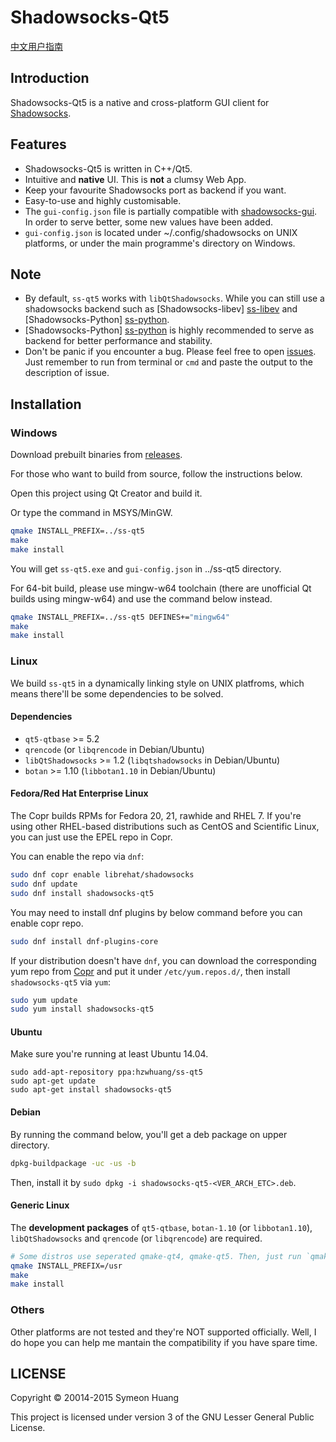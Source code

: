 Shadowsocks-Qt5
===============

[中文用户指南](https://github.com/librehat/shadowsocks-qt5/wiki/%E7%94%A8%E6%88%B7%E6%8C%87%E5%8D%97)

Introduction
------------

Shadowsocks-Qt5 is a native and cross-platform GUI client for [Shadowsocks](http://shadowsocks.org).

Features
--------

- Shadowsocks-Qt5 is written in C++/Qt5.
- Intuitive and **native** UI. This is **not** a clumsy Web App.
- Keep your favourite Shadowsocks port as backend if you want.
- Easy-to-use and highly customisable.
- The `gui-config.json` file is partially compatible with [shadowsocks-gui](https://github.com/shadowsocks/shadowsocks-gui). In order to serve better, some new values have been added.
- `gui-config.json` is located under ~/.config/shadowsocks on UNIX platforms, or under the main programme's directory on Windows.

Note
----

- By default, `ss-qt5` works with `libQtShadowsocks`. While you can still use a shadowsocks backend such as [Shadowsocks-libev] [ss-libev] and [Shadowsocks-Python] [ss-python].
- [Shadowsocks-Python] [ss-python] is highly recommended to serve as backend for better performance and stability.
- Don't be panic if you encounter a bug. Please feel free to open [issues](https://github.com/librehat/shadowsocks-qt5/issues). Just remember to run from terminal or `cmd` and paste the output to the description of issue.


Installation
------------

### Windows ###

Download prebuilt binaries from [releases](https://github.com/librehat/shadowsocks-qt5/releases).

For those who want to build from source, follow the instructions below.

Open this project using Qt Creator and build it.

Or type the command in MSYS/MinGW.

```bash
qmake INSTALL_PREFIX=../ss-qt5
make
make install
```

You will get `ss-qt5.exe` and `gui-config.json` in ../ss-qt5 directory.

For 64-bit build, please use mingw-w64 toolchain (there are unofficial Qt builds using mingw-w64) and use the command below instead.

```bash
qmake INSTALL_PREFIX=../ss-qt5 DEFINES+="mingw64"
make
make install
```

### Linux ###

We build `ss-qt5` in a dynamically linking style on UNIX platfroms, which means there'll be some dependencies to be solved.

#### Dependencies ####

- `qt5-qtbase` >= 5.2
- `qrencode` (or `libqrencode` in Debian/Ubuntu)
- `libQtShadowsocks` >= 1.2 (`libqtshadowsocks` in Debian/Ubuntu)
- `botan` >= 1.10 (`libbotan1.10` in Debian/Ubuntu)

#### Fedora/Red Hat Enterprise Linux ####

The Copr builds RPMs for Fedora 20, 21, rawhide and RHEL 7. If you're using other RHEL-based distributions such as CentOS and Scientific Linux, you can just use the EPEL repo in Copr.

You can enable the repo via `dnf`:

```bash
sudo dnf copr enable librehat/shadowsocks
sudo dnf update
sudo dnf install shadowsocks-qt5
```

You may need to install dnf plugins by below command before you can enable copr repo.

```bash
sudo dnf install dnf-plugins-core
```

If your distribution doesn't have `dnf`, you can download the corresponding yum repo from [Copr](https://copr.fedoraproject.org/coprs/librehat/shadowsocks/) and put it under `/etc/yum.repos.d/`, then install `shadowsocks-qt5` via `yum`:

```bash
sudo yum update
sudo yum install shadowsocks-qt5
```

#### Ubuntu ####

Make sure you're running at least Ubuntu 14.04.

```
sudo add-apt-repository ppa:hzwhuang/ss-qt5
sudo apt-get update
sudo apt-get install shadowsocks-qt5
```

#### Debian ####

By running the command below, you'll get a deb package on upper directory.

```bash
dpkg-buildpackage -uc -us -b
```

Then, install it by `sudo dpkg -i shadowsocks-qt5-<VER_ARCH_ETC>.deb`.

#### Generic Linux ####

The **development packages** of `qt5-qtbase`, `botan-1.10` (or `libbotan1.10`), `libQtShadowsocks` and `qrencode` (or `libqrencode`) are required.

```bash
# Some distros use seperated qmake-qt4, qmake-qt5. Then, just run `qmake-qt5`. You can specify INSTALL_PREFIX=/usr/local if needed. default is /usr
qmake INSTALL_PREFIX=/usr
make
make install
```

### Others ###

Other platforms are not tested and they're NOT supported officially. Well, I do hope you can help me mantain the compatibility if you have spare time.

[ss-python]: https://github.com/clowwindy/shadowsocks
[ss-libev]: https://github.com/shadowsocks/shadowsocks-libev

LICENSE
-------

Copyright © 20014-2015 Symeon Huang

This project is licensed under version 3 of the GNU Lesser General Public License.
